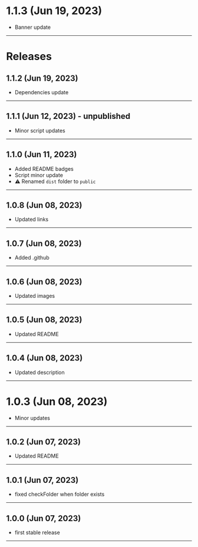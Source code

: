 # 1.1.3 (Jun 19, 2023)

- Banner update

---

# Releases

## 1.1.2 (Jun 19, 2023)

- Dependencies update

---

## 1.1.1 (Jun 12, 2023) - unpublished

- Minor script updates

---

## 1.1.0 (Jun 11, 2023)

- Added README badges
- Script minor update
- :warning: Renamed `dist` folder to `public`

---

## 1.0.8 (Jun 08, 2023)

- Updated links

---

## 1.0.7 (Jun 08, 2023)

- Added .github

---

## 1.0.6 (Jun 08, 2023)

- Updated images

---

## 1.0.5 (Jun 08, 2023)

- Updated README

---

## 1.0.4 (Jun 08, 2023)

- Updated description

---

# 1.0.3 (Jun 08, 2023)

- Minor updates

---

## 1.0.2 (Jun 07, 2023)

- Updated README

---

## 1.0.1 (Jun 07, 2023)

- fixed checkFolder when folder exists

---

## 1.0.0 (Jun 07, 2023)

- first stable release

---
